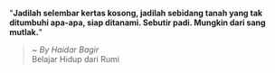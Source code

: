 "**Jadilah selembar kertas kosong, jadilah sebidang tanah yang tak ditumbuhi apa-apa, siap ditanami. Sebutir padi. Mungkin dari sang mutlak.**"

> ~ _By Haidar Bagir_  
Belajar Hidup dari Rumi
